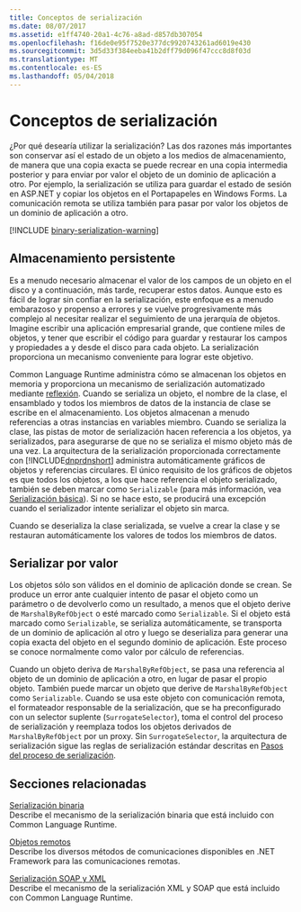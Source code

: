 ```yaml
---
title: Conceptos de serialización
ms.date: 08/07/2017
ms.assetid: e1ff4740-20a1-4c76-a8ad-d857db307054
ms.openlocfilehash: f16de0e95f7520e377dc9920743261ad6019e430
ms.sourcegitcommit: 3d5d33f384eeba41b2dff79d096f47ccc8d8f03d
ms.translationtype: MT
ms.contentlocale: es-ES
ms.lasthandoff: 05/04/2018
---
```

# <a name="serialization-concepts"></a>Conceptos de serialización
¿Por qué desearía utilizar la serialización? Las dos razones más importantes son conservar así el estado de un objeto a los medios de almacenamiento, de manera que una copia exacta se puede recrear en una copia intermedia posterior y para enviar por valor el objeto de un dominio de aplicación a otro. Por ejemplo, la serialización se utiliza para guardar el estado de sesión en ASP.NET y copiar los objetos en el Portapapeles en Windows Forms. La comunicación remota se utiliza también para pasar por valor los objetos de un dominio de aplicación a otro.

[!INCLUDE [binary-serialization-warning](../../../includes/binary-serialization-warning.md)]

## <a name="persistent-storage"></a>Almacenamiento persistente
Es a menudo necesario almacenar el valor de los campos de un objeto en el disco y a continuación, más tarde, recuperar estos datos. Aunque esto es fácil de lograr sin confiar en la serialización, este enfoque es a menudo embarazoso y propenso a errores y se vuelve progresivamente más complejo al necesitar realizar el seguimiento de una jerarquía de objetos. Imagine escribir una aplicación empresarial grande, que contiene miles de objetos, y tener que escribir el código para guardar y restaurar los campos y propiedades a y desde el disco para cada objeto. La serialización proporciona un mecanismo conveniente para lograr este objetivo.

Common Language Runtime administra cómo se almacenan los objetos en memoria y proporciona un mecanismo de serialización automatizado mediante [reflexión](../../../docs/framework/reflection-and-codedom/reflection.md). Cuando se serializa un objeto, el nombre de la clase, el ensamblado y todos los miembros de datos de la instancia de clase se escribe en el almacenamiento. Los objetos almacenan a menudo referencias a otras instancias en variables miembro. Cuando se serializa la clase, las pistas de motor de serialización hacen referencia a los objetos, ya serializados, para asegurarse de que no se serializa el mismo objeto más de una vez. La arquitectura de la serialización proporcionada correctamente con [!INCLUDE[dnprdnshort](../../../includes/dnprdnshort-md.md)] administra automáticamente gráficos de objetos y referencias circulares. El único requisito de los gráficos de objetos es que todos los objetos, a los que hace referencia el objeto serializado, también se deben marcar como `Serializable` (para más información, vea [Serialización básica](basic-serialization.md)). Si no se hace esto, se producirá una excepción cuando el serializador intente serializar el objeto sin marca.

Cuando se deserializa la clase serializada, se vuelve a crear la clase y se restauran automáticamente los valores de todos los miembros de datos.

## <a name="marshal-by-value"></a>Serializar por valor
Los objetos sólo son válidos en el dominio de aplicación donde se crean. Se produce un error ante cualquier intento de pasar el objeto como un parámetro o de devolverlo como un resultado, a menos que el objeto derive de `MarshalByRefObject` o esté marcado como `Serializable`. Si el objeto está marcado como `Serializable`, se serializa automáticamente, se transporta de un dominio de aplicación al otro y luego se deserializa para generar una copia exacta del objeto en el segundo dominio de aplicación. Este proceso se conoce normalmente como valor por cálculo de referencias.
 
Cuando un objeto deriva de `MarshalByRefObject`, se pasa una referencia al objeto de un dominio de aplicación a otro, en lugar de pasar el propio objeto. También puede marcar un objeto que derive de `MarshalByRefObject` como `Serializable`. Cuando se usa este objeto con comunicación remota, el formateador responsable de la serialización, que se ha preconfigurado con un selector suplente (`SurrogateSelector`), toma el control del proceso de serialización y reemplaza todos los objetos derivados de `MarshalByRefObject` por un proxy. Sin `SurrogateSelector`, la arquitectura de serialización sigue las reglas de serialización estándar descritas en [Pasos del proceso de serialización](steps-in-the-serialization-process.md).  

## <a name="related-sections"></a>Secciones relacionadas  
 [Serialización binaria](../../../docs/standard/serialization/binary-serialization.md)  
 Describe el mecanismo de la serialización binaria que está incluido con Common Language Runtime.  
  
 [Objetos remotos](https://msdn.microsoft.com/library/515686e6-0a8d-42f7-8188-73abede57c58)  
 Describe los diversos métodos de comunicaciones disponibles en .NET Framework para las comunicaciones remotas.  
  
 [Serialización SOAP y XML](../../../docs/standard/serialization/xml-and-soap-serialization.md)  
 Describe el mecanismo de la serialización XML y SOAP que está incluido con Common Language Runtime.
